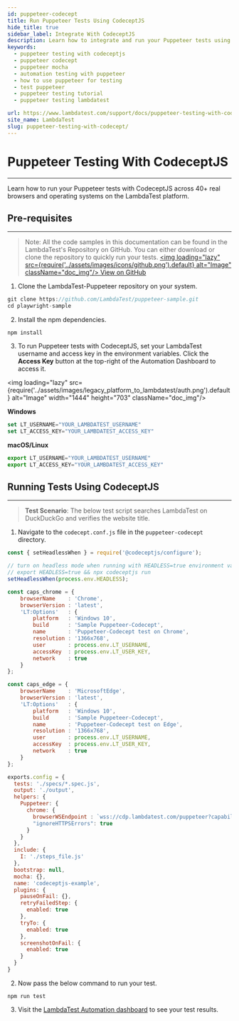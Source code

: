 ```yaml
---
id: puppeteer-codecept
title: Run Puppeteer Tests Using CodeceptJS
hide_title: true
sidebar_label: Integrate With CodeceptJS
description: Learn how to integrate and run your Puppeteer tests using CodeceptJS across 40+ browser versions on the LambdaTest platform.
keywords:
  - puppeteer testing with codeceptjs
  - puppeteer codecept
  - puppeteer mocha
  - automation testing with puppeteer
  - how to use puppeteer for testing
  - test puppeteer
  - puppeteer testing tutorial
  - puppeteer testing lambdatest

url: https://www.lambdatest.com/support/docs/puppeteer-testing-with-codecept/
site_name: LambdaTest
slug: puppeteer-testing-with-codecept/
---
```

<script type="application/ld+json"
      dangerouslySetInnerHTML={{ __html: JSON.stringify({
       "@context": "https://schema.org",
        "@type": "BreadcrumbList",
        "itemListElement": [{
          "@type": "ListItem",
          "position": 1,
          "name": "LambdaTest",
          "item": "https://www.lambdatest.com"
        },{
          "@type": "ListItem",
          "position": 2,
          "name": "Support",
          "item": "https://www.lambdatest.com/support/docs/"
        },{
          "@type": "ListItem",
          "position": 3,
          "name": "Puppeteer Testing With CodeceptJS",
          "item": "https://www.lambdatest.com/support/docs/puppeteer-testing-with-codecept/"
        }]
      })
    }}
></script>

# Puppeteer Testing With CodeceptJS
* * *

Learn how to run your Puppeteer tests with CodeceptJS across 40+ real browsers and operating systems on the LambdaTest platform. 

## Pre-requisites
***

>Note: All the code samples in this documentation can be found in the LambdaTest's Repository on GitHub. You can either download or clone the repository to quickly run your tests.
<a href="https://github.com/LambdaTest/puppeteer-sample" className="github__anchor"><img loading="lazy" src={require('../assets/images/icons/github.png').default} alt="Image"  className="doc_img"/> View on GitHub</a>

1. Clone the LambdaTest-Puppeteer repository on your system.

```js
git clone https://github.com/LambdaTest/puppeteer-sample.git
cd playwright-sample
```

2. Install the npm dependencies.

```
npm install
```

3. To run Puppeteer tests with CodeceptJS, set your LambdaTest username and access key in the environment variables. Click the **Access Key** button at the top-right of the Automation Dashboard to access it.

<img loading="lazy" src={require('../assets/images/legacy_platform_to_lambdatest/auth.png').default} alt="Image" width="1444" height="703"  className="doc_img"/>


**Windows**

```js
set LT_USERNAME="YOUR_LAMBDATEST_USERNAME"
set LT_ACCESS_KEY="YOUR_LAMBDATEST_ACCESS_KEY"
```

**macOS/Linux**

```js
export LT_USERNAME="YOUR_LAMBDATEST_USERNAME"
export LT_ACCESS_KEY="YOUR_LAMBDATEST_ACCESS_KEY"
```

## Running Tests Using CodeceptJS
--- 

>**Test Scenario**: The below test script searches LambdaTest on DuckDuckGo and verifies the website title.

1. Navigate to the `codecept.conf.js` file in the `puppeteer-codecept` directory.


```js
const { setHeadlessWhen } = require('@codeceptjs/configure');

// turn on headless mode when running with HEADLESS=true environment variable
// export HEADLESS=true && npx codeceptjs run
setHeadlessWhen(process.env.HEADLESS);

const caps_chrome = {
	browserName    : 'Chrome',
	browserVersion : 'latest',
	'LT:Options'   : {
		platform   : 'Windows 10',
		build      : 'Sample Puppeteer-Codecept',
		name       : 'Puppeteer-Codecept test on Chrome',
		resolution : '1366x768',
		user       : process.env.LT_USERNAME,
		accessKey  : process.env.LT_USER_KEY,
		network    : true
	}
};

const caps_edge = {
	browserName    : 'MicrosoftEdge',
	browserVersion : 'latest',
	'LT:Options'   : {
		platform   : 'Windows 10',
		build      : 'Sample Puppeteer-Codecept',
		name       : 'Puppeteer-Codecept test on Edge',
		resolution : '1366x768',
		user       : process.env.LT_USERNAME,
		accessKey  : process.env.LT_USER_KEY,
		network    : true
	}
};

exports.config = {
  tests: './specs/*.spec.js',
  output: './output',
  helpers: {
    Puppeteer: {
      chrome: {
        browserWSEndpoint : `wss://cdp.lambdatest.com/puppeteer?capabilities=${encodeURIComponent(JSON.stringify(caps_chrome))}`,
        "ignoreHTTPSErrors": true
      }
    }
  },
  include: {
    I: './steps_file.js'
  },
  bootstrap: null,
  mocha: {},
  name: 'codeceptjs-example',
  plugins: {
    pauseOnFail: {},
    retryFailedStep: {
      enabled: true
    },
    tryTo: {
      enabled: true
    },
    screenshotOnFail: {
      enabled: true
    }
  }
}
```

2. Now pass the below command to run your test.

```
npm run test
```

3. Visit the [LambdaTest Automation dashboard](https://automation.lambdatest.com/build) to see your test results.
